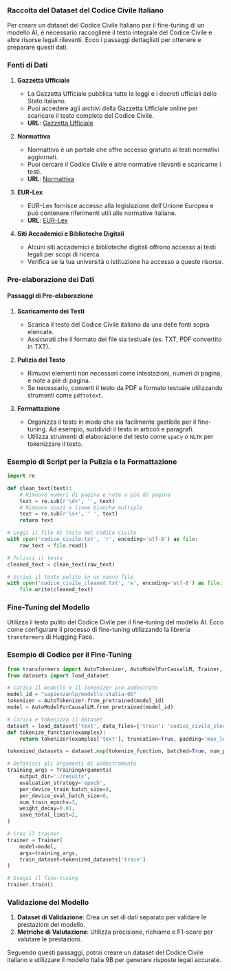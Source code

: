 ### Raccolta del Dataset del Codice Civile Italiano

Per creare un dataset del Codice Civile Italiano per il fine-tuning di un modello AI, è necessario raccogliere il testo integrale del Codice Civile e altre risorse legali rilevanti. Ecco i passaggi dettagliati per ottenere e preparare questi dati.

### Fonti di Dati

1. **Gazzetta Ufficiale**
   - La Gazzetta Ufficiale pubblica tutte le leggi e i decreti ufficiali dello Stato italiano.
   - Puoi accedere agli archivi della Gazzetta Ufficiale online per scaricare il testo completo del Codice Civile.
   - **URL**: [Gazzetta Ufficiale](https://www.gazzettaufficiale.it/)

2. **Normattiva**
   - Normattiva è un portale che offre accesso gratuito ai testi normativi aggiornati.
   - Puoi cercare il Codice Civile e altre normative rilevanti e scaricarne i testi.
   - **URL**: [Normattiva](http://www.normattiva.it/)

3. **EUR-Lex**
   - EUR-Lex fornisce accesso alla legislazione dell'Unione Europea e può contenere riferimenti utili alle normative italiane.
   - **URL**: [EUR-Lex](https://eur-lex.europa.eu/)

4. **Siti Accademici e Biblioteche Digitali**
   - Alcuni siti accademici e biblioteche digitali offrono accesso ai testi legali per scopi di ricerca.
   - Verifica se la tua università o istituzione ha accesso a queste risorse.

### Pre-elaborazione dei Dati

#### Passaggi di Pre-elaborazione

1. **Scaricamento dei Testi**
   - Scarica il testo del Codice Civile italiano da una delle fonti sopra elencate.
   - Assicurati che il formato dei file sia testuale (es. TXT, PDF convertito in TXT).

2. **Pulizia del Testo**
   - Rimuovi elementi non necessari come intestazioni, numeri di pagina, e note a piè di pagina.
   - Se necessario, converti il testo da PDF a formato testuale utilizzando strumenti come `pdftotext`.

3. **Formattazione**
   - Organizza il testo in modo che sia facilmente gestibile per il fine-tuning. Ad esempio, suddividi il testo in articoli e paragrafi.
   - Utilizza strumenti di elaborazione del testo come `spaCy` o `NLTK` per tokenizzare il testo.

### Esempio di Script per la Pulizia e la Formattazione

```python
import re

def clean_text(text):
    # Rimuove numeri di pagina e note a piè di pagina
    text = re.sub(r'\d+', '', text)
    # Rimuove spazi e linee bianche multiple
    text = re.sub(r'\s+', ' ', text)
    return text

# Leggi il file di testo del Codice Civile
with open('codice_civile.txt', 'r', encoding='utf-8') as file:
    raw_text = file.read()

# Pulisci il testo
cleaned_text = clean_text(raw_text)

# Scrivi il testo pulito in un nuovo file
with open('codice_civile_cleaned.txt', 'w', encoding='utf-8') as file:
    file.write(cleaned_text)
```

### Fine-Tuning del Modello

Utilizza il testo pulito del Codice Civile per il fine-tuning del modello AI. Ecco come configurare il processo di fine-tuning utilizzando la libreria `transformers` di Hugging Face.

### Esempio di Codice per il Fine-Tuning

```python
from transformers import AutoTokenizer, AutoModelForCausalLM, Trainer, TrainingArguments
from datasets import load_dataset

# Carica il modello e il tokenizer pre-addestrato
model_id = "sapienzanlp/modello-italia-9b"
tokenizer = AutoTokenizer.from_pretrained(model_id)
model = AutoModelForCausalLM.from_pretrained(model_id)

# Carica e tokenizza il dataset
dataset = load_dataset('text', data_files={'train': 'codice_civile_cleaned.txt'})
def tokenize_function(examples):
    return tokenizer(examples['text'], truncation=True, padding='max_length')

tokenized_datasets = dataset.map(tokenize_function, batched=True, num_proc=4)

# Definisci gli argomenti di addestramento
training_args = TrainingArguments(
    output_dir='./results',
    evaluation_strategy='epoch',
    per_device_train_batch_size=8,
    per_device_eval_batch_size=8,
    num_train_epochs=3,
    weight_decay=0.01,
    save_total_limit=2,
)

# Crea il trainer
trainer = Trainer(
    model=model,
    args=training_args,
    train_dataset=tokenized_datasets['train']
)

# Esegui il fine-tuning
trainer.train()
```

### Validazione del Modello

1. **Dataset di Validazione**: Crea un set di dati separato per validare le prestazioni del modello.
2. **Metriche di Valutazione**: Utilizza precisione, richiamo e F1-score per valutare le prestazioni.

Seguendo questi passaggi, potrai creare un dataset del Codice Civile italiano e utilizzare il modello Italia 9B per generare risposte legali accurate.

